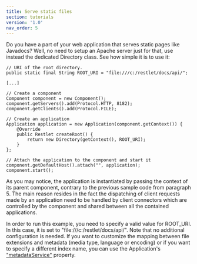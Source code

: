 ```yaml
---
title: Serve static files
section: tutorials
version: '1.0'
nav_order: 5
---
```

Do you have a part of your web application that serves static pages like
Javadocs? Well, no need to setup an Apache server just for that, use
instead the dedicated Directory class. See how simple it is to use it:

<pre class="language-java"><code class="language-java">// URI of the root directory.
public static final String ROOT_URI = "file:///c:/restlet/docs/api/";

[...]

// Create a component
Component component = new Component();
component.getServers().add(Protocol.HTTP, 8182);
component.getClients().add(Protocol.FILE);

// Create an application
Application application = new Application(component.getContext()) {
    @Override
    public Restlet createRoot() {
        return new Directory(getContext(), ROOT_URI);
    }
};

// Attach the application to the component and start it
component.getDefaultHost().attach("", application);
component.start();
</code></pre>

As you may notice, the application is instantiated by passing the
context of its parent component, contrary to the previous sample code
from paragraph 5. The main reason resides in the fact the dispatching of
client requests made by an application need to be handled by client
connectors which are controlled by the component and shared between all
the contained applications.

In order to run this example, you need to specify a valid value for
ROOT\_URI. In this case, it is set to "file:///c:/restlet/docs/api/".
Note that no additional configuration is needed. If you want to
customize the mapping between file extensions and metadata (media type,
language or encoding) or if you want to specify a different index name,
you can use the Application's
["metadataService"](api/org/restlet/service/MetadataService.html)
property.
